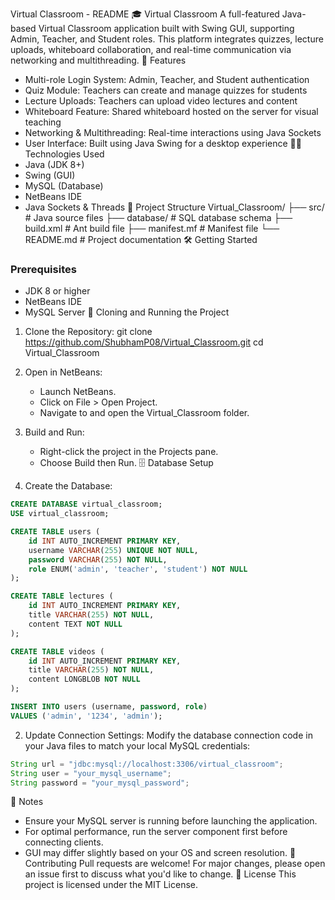 Virtual Classroom - README
🎓 Virtual Classroom
A full-featured Java-based Virtual Classroom application built with Swing GUI, supporting Admin, Teacher, and Student roles. This platform integrates quizzes, lecture uploads, whiteboard collaboration, and real-time communication via networking and multithreading.
🚀 Features
- Multi-role Login System: Admin, Teacher, and Student authentication
- Quiz Module: Teachers can create and manage quizzes for students
- Lecture Uploads: Teachers can upload video lectures and content
- Whiteboard Feature: Shared whiteboard hosted on the server for visual teaching
- Networking & Multithreading: Real-time interactions using Java Sockets
- User Interface: Built using Java Swing for a desktop experience
🧑‍💻 Technologies Used
- Java (JDK 8+)
- Swing (GUI)
- MySQL (Database)
- NetBeans IDE
- Java Sockets & Threads
📂 Project Structure
Virtual_Classroom/
├── src/                      # Java source files
├── database/                 # SQL database schema
├── build.xml                 # Ant build file
├── manifest.mf               # Manifest file
└── README.md                 # Project documentation
🛠️ Getting Started
### Prerequisites
- JDK 8 or higher
- NetBeans IDE
- MySQL Server
🔄 Cloning and Running the Project
1. Clone the Repository:
   git clone https://github.com/ShubhamP08/Virtual_Classroom.git
   cd Virtual_Classroom

2. Open in NetBeans:
   - Launch NetBeans.
   - Click on File > Open Project.
   - Navigate to and open the Virtual_Classroom folder.

3. Build and Run:
   - Right-click the project in the Projects pane.
   - Choose Build then Run.
🗄️ Database Setup
1. Create the Database:
```sql
CREATE DATABASE virtual_classroom;
USE virtual_classroom;

CREATE TABLE users (
    id INT AUTO_INCREMENT PRIMARY KEY,
    username VARCHAR(255) UNIQUE NOT NULL,
    password VARCHAR(255) NOT NULL,
    role ENUM('admin', 'teacher', 'student') NOT NULL
);

CREATE TABLE lectures (
    id INT AUTO_INCREMENT PRIMARY KEY,
    title VARCHAR(255) NOT NULL,
    content TEXT NOT NULL
);

CREATE TABLE videos (
    id INT AUTO_INCREMENT PRIMARY KEY,
    title VARCHAR(255) NOT NULL,
    content LONGBLOB NOT NULL
);

INSERT INTO users (username, password, role)
VALUES ('admin', '1234', 'admin');
```

2. Update Connection Settings:
Modify the database connection code in your Java files to match your local MySQL credentials:
```java
String url = "jdbc:mysql://localhost:3306/virtual_classroom";
String user = "your_mysql_username";
String password = "your_mysql_password";
```
📌 Notes
- Ensure your MySQL server is running before launching the application.
- For optimal performance, run the server component first before connecting clients.
- GUI may differ slightly based on your OS and screen resolution.
🤝 Contributing
Pull requests are welcome! For major changes, please open an issue first to discuss what you'd like to change.
📜 License
This project is licensed under the MIT License.
